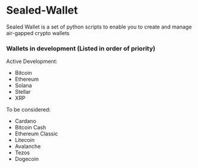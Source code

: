 # Sealed-Wallet
Sealed Wallet is a set of python scripts to enable you to create and manage air-gapped crypto wallets

### Wallets in development (Listed in order of priority)
Active Development:
- Bitcoin
- Ethereum
- Solana
- Stellar
- XRP

To be considered:
- Cardano
- Bitcoin Cash
- Ethereum Classic
- Litecoin
- Avalanche
- Tezos
- Dogecoin
